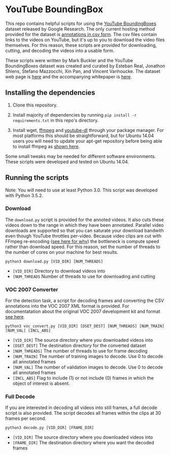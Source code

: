 # YouTube BoundingBox

This repo contains helpful scripts for using the [YouTube BoundingBoxes](
https://research.google.com/youtube-bb/index.html) dataset released by Google
Research. The only current hosting method provided for the dataset is
[annotations in csv form](https://research.google.com/youtube-bb/download.html).
The csv files contain links to the videos on YouTube, but it's up to you to
download the video files themselves. For this reason, these scripts are provided
for downloading, cutting, and decoding the videos into a usable form.

These scripts were written by Mark Buckler and the YouTube BoundingBoxes dataset
was created and curated by Esteban Real, Jonathon Shlens, Stefano Mazzocchi, Xin
Pan, and Vincent Vanhoucke. The dataset web page is
[here](https://research.google.com/youtube-bb/index.html) and the accompanying
whitepaper is [here](https://arxiv.org/abs/1702.00824).

## Installing the dependencies

1. Clone this repository.

2. Install majority of dependencies by running 
`pip install -r requirements.txt` in this repo's directory.

3. Install wget, [ffmpeg](https://ffmpeg.org/) and 
[youtube-dl](https://github.com/rg3/youtube-dl) through your package 
manager. For most platforms this should be straightforward, but for 
Ubuntu 14.04 users you will need to update your apt-get repository 
before being able to install ffmpeg as [shown
here](https://www.faqforge.com/linux/how-to-install-ffmpeg-on-ubuntu-14-04/).

Some small tweaks may be needed for different software environments.
These scripts were developed and tested on Ubuntu 14.04.

## Running the scripts

Note: You will need to use at least Python 3.0. This script was developed with Python 3.5.2.

### Download

The `download.py` script is provided for the annoted videos. It also
cuts these videos down to the range in which they have been
annotated. Parallel video downloads are supported so that you can
saturate your download bandwith even though YouTube throttles per-video. Because
video clips are cut with FFmpeg re-encoding ([see here for
why](http://www.markbuckler.com/post/cutting-ffmpeg/)) the bottleneck is
compute speed rather than download speed. For this reason, set the number of
threads to the number of cores on your machine for best results.

	python3 download.py [VID_DIR] [NUM_THREADS]

- `[VID_DIR]` Directory to download videos into
- `[NUM_THREADS` Number of threads to use for downloading and cutting

### VOC 2007 Converter

For the detection task, a script for decoding frames and converting
the CSV annotations into the VOC 2007 XML format is provided. For
documentatation about the original VOC 2007 development kit and format [see
here](http://host.robots.ox.ac.uk/pascal/VOC/voc2007/devkit_doc_07-Jun-2007.pdf).

	python3 voc_convert.py [VID_DIR] [DSET_DEST] [NUM_THREADS] [NUM_TRAIN] [NUM_VAL] [INCL_ABS]


- `[VID_DIR]` The source directory where you downloaded videos into
- `[DSET_DEST]` The destination directory for the converted dataset
- `[NUM_THREADS]` The number of threads to use for frame decoding
- `[NUM_TRAIN]` The number of training images to decode. Use 0 to decode all
  annotated frames
- `[NUM_VAL]` The number of validation images to decode. Use 0 to decode all
  annotated frames
- `[INCL_ABS]` Flag to include (1) or not include (0) frames in which the object
   of interest is absent.

### Full Decode

If you are interested in decoding all videos into still frames, a full decode
script is also provided. The script decodes all frames within the clips at 30
frames per second.

	python3 decode.py [VID_DIR] [FRAME_DIR]

- `[VID_DIR]` The source directory where you downloaded videos into
- `[FRAME_DIR]` The destination directory where you want the decoded frames
